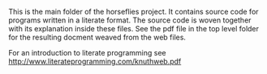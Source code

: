 This is the main folder of the horseflies project. It contains source code for programs
written in a literate format. The source code is woven together with its explanation 
inside these files. See the pdf file in the top level folder for the resulting docment weaved 
from the web files. 

For an introduction to literate programming see http://www.literateprogramming.com/knuthweb.pdf

